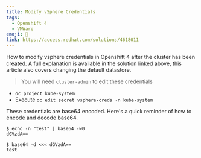 ```yaml
---
title: Modify vSphere Credentials
tags:
  - Openshift 4
  - VMWare
emoji: 💾
link: https://access.redhat.com/solutions/4618011
---
```


How to modify vsphere credentials in Openshift 4 after the cluster has been created. A full explanation is available in the solution linked above, this article also covers changing the default datastore.

> You will need `cluster-admin` to edit these credentials

* `oc project kube-system`
* Execute `oc edit secret vsphere-creds -n kube-system`

These credentials are base64 encoded. Here's a quick reminder of how to encode and decode base64.

```
$ echo -n "test" | base64 -w0
dGVzdA==

$ base64 -d <<< dGVzdA==
test
```
